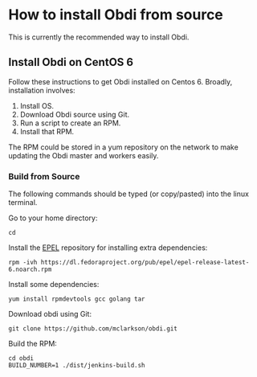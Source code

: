 # How to install Obdi from source

This is currently the recommended way to install Obdi.

## Install Obdi on CentOS 6

Follow these instructions to get Obdi installed on Centos 6. Broadly,
installation involves:

1. Install OS.
2. Download Obdi source using Git.
3. Run a script to create an RPM.
4. Install that RPM.

The RPM could be stored in a yum repository on the network to make
updating the Obdi master and workers easily.

### Build from Source

The following commands should be typed (or copy/pasted) into the linux terminal.

Go to your home directory:

```
cd
```

Install the [EPEL](https://fedoraproject.org/wiki/EPEL) repository for installing extra dependencies:

```
rpm -ivh https://dl.fedoraproject.org/pub/epel/epel-release-latest-6.noarch.rpm
```

Install some dependencies:

```
yum install rpmdevtools gcc golang tar
```

Download obdi using Git:

```
git clone https://github.com/mclarkson/obdi.git
```

Build the RPM:

```
cd obdi
BUILD_NUMBER=1 ./dist/jenkins-build.sh
```


